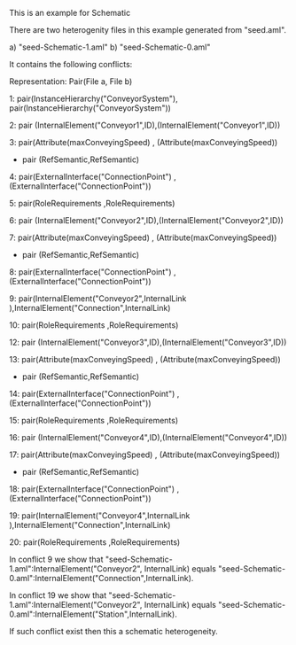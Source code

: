 This is an example for Schematic 

There are two heterogenity files in this example generated from "seed.aml".

a) "seed-Schematic-1.aml"
b) "seed-Schematic-0.aml"

It contains the following conflicts:

Representation: Pair(File a, File b)

1: pair(InstanceHierarchy("ConveyorSystem"), pair(InstanceHierarchy("ConveyorSystem"))

2: pair (InternalElement("Conveyor1",ID),(InternalElement("Conveyor1",ID))

3: pair(Attribute(maxConveyingSpeed) , (Attribute(maxConveyingSpeed))

 - pair (RefSemantic,RefSemantic)

4: pair(ExternalInterface("ConnectionPoint") , (ExternalInterface("ConnectionPoint"))

5: pair(RoleRequirements ,RoleRequirements)


6: pair (InternalElement("Conveyor2",ID),(InternalElement("Conveyor2",ID))

7: pair(Attribute(maxConveyingSpeed) , (Attribute(maxConveyingSpeed))

 - pair (RefSemantic,RefSemantic)

8: pair(ExternalInterface("ConnectionPoint") , (ExternalInterface("ConnectionPoint"))

9: pair(InternalElement("Conveyor2",InternalLink ),InternalElement("Connection",InternalLink)

10: pair(RoleRequirements ,RoleRequirements)


12: pair (InternalElement("Conveyor3",ID),(InternalElement("Conveyor3",ID))

13: pair(Attribute(maxConveyingSpeed) , (Attribute(maxConveyingSpeed))

 - pair (RefSemantic,RefSemantic)

14: pair(ExternalInterface("ConnectionPoint") , (ExternalInterface("ConnectionPoint"))

15: pair(RoleRequirements ,RoleRequirements)



16: pair (InternalElement("Conveyor4",ID),(InternalElement("Conveyor4",ID))

17: pair(Attribute(maxConveyingSpeed) , (Attribute(maxConveyingSpeed))

 - pair (RefSemantic,RefSemantic)

18: pair(ExternalInterface("ConnectionPoint") , (ExternalInterface("ConnectionPoint"))

19: pair(InternalElement("Conveyor4",InternalLink ),InternalElement("Connection",InternalLink)

20: pair(RoleRequirements ,RoleRequirements)



In conflict 9  we show that "seed-Schematic-1.aml":InternalElement("Conveyor2", InternalLink) equals "seed-Schematic-0.aml":InternalElement("Connection",InternalLink). 

In conflict 19  we show that "seed-Schematic-1.aml":InternalElement("Conveyor2", InternalLink) equals "seed-Schematic-0.aml":InternalElement("Station",InternalLink). 


If such conflict exist then this a schematic heterogeneity.